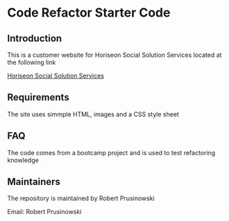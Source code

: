 # Code Refactor Starter Code


## Introduction

This is a customer website for Horiseon Social Solution Services located at the following link

<a href="https://bobpruz.github.io/urban/Develop/index.html">Horiseon Social Solution Services</a>

## Requirements

The site uses simmple HTML, images  and a CSS style sheet

## FAQ

The code comes from a bootcamp project and is used to test refactoring knowledge

## Maintainers

The repository is maintained by Robert Prusinowski

<a herf="mailto:robertp@theemail.com">Email: Robert Prusinowski</a>
